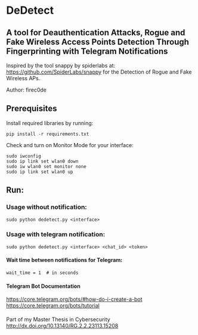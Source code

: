 # DeDetect

## A tool for Deauthentication Attacks, Rogue and Fake Wireless Access Points Detection Through Fingerprinting with Telegram Notifications

Inspired by the tool snappy by spiderlabs at: https://github.com/SpiderLabs/snappy for the Detection of Rogue and Fake Wireless APs.

Author: firec0de

## Prerequisites
Install required libraries by running: 
```
pip install -r requirements.txt
```
Check and turn on Monitor Mode for your interface:
```
sudo iwconfig
sudo ip link set wlan0 down
sudo iw wlan0 set monitor none
sudo ip link set wlan0 up
```
## Run: 
### Usage without notification: 
```
sudo python dedetect.py <interface>
```
### Usage with telegram notification:
```
sudo python dedetect.py <interface> <chat_id> <token>
```

#### Wait time between notifications for Telegram:
```
wait_time = 1  # in seconds
```

#### Telegram Bot Documentation
https://core.telegram.org/bots/#how-do-i-create-a-bot</br>
https://core.telegram.org/bots/tutorial

####
Part of my Master Thesis in Cybersecurity
http://dx.doi.org/10.13140/RG.2.2.23113.15208

